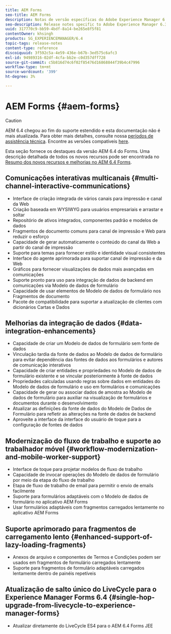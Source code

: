 ```yaml
---
title: AEM Forms
seo-title: AEM Forms
description: Notas de versão específicas do Adobe Experience Manager 6.3 Forms.
seo-description: Release notes specific to Adobe Experience Manager 6.3 Forms.
uuid: 317770c9-bb59-4bdf-8a14-be265e8f5f81
contentOwner: khsingh
products: SG_EXPERIENCEMANAGER/6.4
topic-tags: release-notes
content-type: reference
discoiquuid: 3f592c5a-4e59-436e-b67b-3ed575c6afc3
exl-id: 94989316-02df-4cfa-bb2e-c0d357dff728
source-git-commit: c5b816d74c6f02f85476d16868844f39b4c47996
workflow-type: tm+mt
source-wordcount: '399'
ht-degree: 3%

---
```


# AEM Forms {#aem-forms}

>[!CAUTION]
>
>AEM 6.4 chegou ao fim do suporte estendido e esta documentação não é mais atualizada. Para obter mais detalhes, consulte nossa [períodos de assistência técnica](https://helpx.adobe.com/br/support/programs/eol-matrix.html). Encontre as versões compatíveis [here](https://experienceleague.adobe.com/docs/).

Esta seção fornece os destaques da versão AEM 6.4 do Forms. Uma descrição detalhada de todos os novos recursos pode ser encontrada no [Resumo dos novos recursos e melhorias no AEM 6.4 Forms](/help/forms/using/whats-new.md).

## Comunicações interativas multicanais {#multi-channel-interactive-communications}

* Interface de criação integrada de vários canais para impressão e canal da Web
* Criação baseada em WYSIWYG para usuários empresariais e arrastar e soltar
* Repositório de ativos integrados, componentes padrão e modelos de dados
* Fragmentos de documento comuns para canal de impressão e Web para reduzir o esforço
* Capacidade de gerar automaticamente o conteúdo do canal da Web a partir do canal de impressão
* Suporte para temas para fornecer estilo e identidade visual consistentes
* Interface do agente aprimorada para suportar canal de impressão e da Web
* Gráficos para fornecer visualizações de dados mais avançadas em comunicações
* Suporte pronto para uso para integração de dados de backend em comunicações via Modelo de dados de formulário
* Capacidade de usar elementos de Modelo de dados de formulário nos Fragmentos de documento
* Pacote de compatibilidade para suportar a atualização de clientes com dicionários Cartas e Dados

## Melhorias da integração de dados {#data-integration-enhancements}

* Capacidade de criar um Modelo de dados de formulário sem fonte de dados
* Vinculação tardia da fonte de dados ao Modelo de dados de formulário para evitar dependência das fontes de dados aos formulários e autores de comunicação interativos
* Capacidade de criar entidades e propriedades no Modelo de dados de formulário existente e se vincular posteriormente à fonte de dados
* Propriedades calculadas usando regras sobre dados em entidades do Modelo de dados de formulário e uso em formulários e comunicações
* Capacidade de gerar ou associar dados de amostra ao Modelo de dados de formulário para auxiliar na visualização de formulários e documentos durante o desenvolvimento
* Atualizar as definições da fonte de dados do Modelo de Dados de Formulário para refletir as alterações na fonte de dados de backend
* Aproveite a interface da interface do usuário de toque para a configuração de fontes de dados

## Modernização do fluxo de trabalho e suporte ao trabalhador móvel {#workflow-modernization-and-mobile-worker-support}

* Interface de toque para projetar modelos de fluxo de trabalho
* Capacidade de invocar operações do Modelo de dados de formulário por meio da etapa do fluxo de trabalho
* Etapa de fluxo de trabalho de email para permitir o envio de emails facilmente
* Suporte para formulários adaptáveis com o Modelo de dados de formulário no aplicativo AEM Forms
* Usar formulários adaptáveis com fragmentos carregados lentamente no aplicativo AEM Forms

## Suporte aprimorado para fragmentos de carregamento lento {#enhanced-support-of-lazy-loading-fragments}

* Anexos de arquivo e componentes de Termos e Condições podem ser usados em fragmentos de formulário carregados lentamente
* Suporte para fragmentos de formulário adaptáveis carregados lentamente dentro de painéis repetíveis

## Atualização de salto único do LiveCycle para o Experience Manager Forms 6.4 {#single-hop-upgrade-from-livecycle-to-experience-manager-forms}

* Atualizar diretamente do LiveCycle ES4 para o AEM 6.4 Forms JEE
